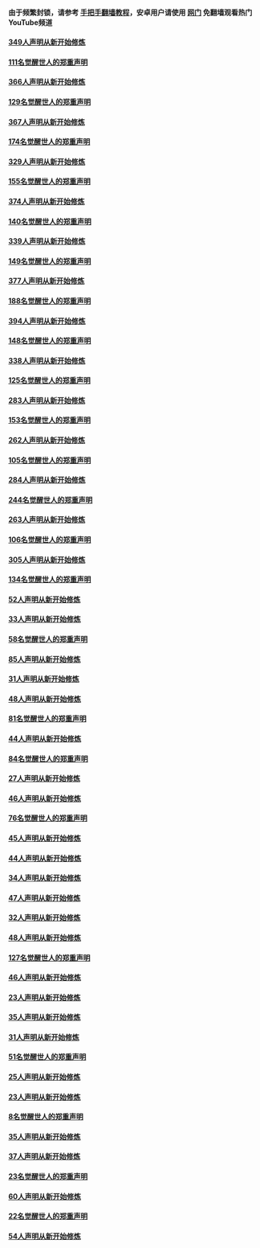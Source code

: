 #### 由于频繁封锁，请参考 [手把手翻墙教程](https://github.com/gfw-breaker/guides/wiki/)，安卓用户请使用 [网门](https://github.com/gfw-breaker/nogfw/blob/master/dl.md?t=06210900) 免翻墙观看热门YouTube频道 

#### [349人声明从新开始修炼](../pages/91/426969.md?t=06210900) 

#### [111名觉醒世人的郑重声明](../pages/91/426968.md?t=06210900) 

#### [366人声明从新开始修炼](../pages/91/426737.md?t=06210900) 

#### [129名觉醒世人的郑重声明](../pages/91/426736.md?t=06210900) 

#### [367人声明从新开始修炼](../pages/91/426421.md?t=06210900) 

#### [174名觉醒世人的郑重声明](../pages/91/426420.md?t=06210900) 

#### [329人声明从新开始修炼](../pages/91/426139.md?t=06210900) 

#### [155名觉醒世人的郑重声明](../pages/91/426138.md?t=06210900) 

#### [374人声明从新开始修炼](../pages/91/425811.md?t=06210900) 

#### [140名觉醒世人的郑重声明](../pages/91/425810.md?t=06210900) 

#### [339人声明从新开始修炼](../pages/91/425690.md?t=06210900) 

#### [149名觉醒世人的郑重声明](../pages/91/425689.md?t=06210900) 

#### [377人声明从新开始修炼](../pages/91/424867.md?t=06210900) 

#### [188名觉醒世人的郑重声明](../pages/91/424866.md?t=06210900) 

#### [394人声明从新开始修炼](../pages/91/423914.md?t=06210900) 

#### [148名觉醒世人的郑重声明](../pages/91/423913.md?t=06210900) 

#### [338人声明从新开始修炼](../pages/91/423540.md?t=06210900) 

#### [125名觉醒世人的郑重声明](../pages/91/423539.md?t=06210900) 

#### [283人声明从新开始修炼](../pages/91/423296.md?t=06210900) 

#### [153名觉醒世人的郑重声明](../pages/91/423295.md?t=06210900) 

#### [262人声明从新开始修炼](../pages/91/423004.md?t=06210900) 

#### [105名觉醒世人的郑重声明](../pages/91/423003.md?t=06210900) 

#### [284人声明从新开始修炼](../pages/91/422707.md?t=06210900) 

#### [244名觉醒世人的郑重声明](../pages/91/422706.md?t=06210900) 

#### [263人声明从新开始修炼](../pages/91/422553.md?t=06210900) 

#### [106名觉醒世人的郑重声明](../pages/91/422552.md?t=06210900) 

#### [305人声明从新开始修炼](../pages/91/422153.md?t=06210900) 

#### [134名觉醒世人的郑重声明](../pages/91/422152.md?t=06210900) 

#### [52人声明从新开始修炼](../pages/91/421846.md?t=06210900) 

#### [33人声明从新开始修炼](../pages/91/421804.md?t=06210900) 

#### [58名觉醒世人的郑重声明](../pages/91/421845.md?t=06210900) 

#### [85人声明从新开始修炼](../pages/91/421769.md?t=06210900) 

#### [31人声明从新开始修炼](../pages/91/421763.md?t=06210900) 

#### [48人声明从新开始修炼](../pages/91/421605.md?t=06210900) 

#### [81名觉醒世人的郑重声明](../pages/91/421656.md?t=06210900) 

#### [44人声明从新开始修炼](../pages/91/421544.md?t=06210900) 

#### [84名觉醒世人的郑重声明](../pages/91/421543.md?t=06210900) 

#### [27人声明从新开始修炼](../pages/91/421465.md?t=06210900) 

#### [46人声明从新开始修炼](../pages/91/421454.md?t=06210900) 

#### [76名觉醒世人的郑重声明](../pages/91/421453.md?t=06210900) 

#### [45人声明从新开始修炼](../pages/91/421452.md?t=06210900) 

#### [44人声明从新开始修炼](../pages/91/421422.md?t=06210900) 

#### [34人声明从新开始修炼](../pages/91/421322.md?t=06210900) 

#### [47人声明从新开始修炼](../pages/91/421264.md?t=06210900) 

#### [32人声明从新开始修炼](../pages/91/421225.md?t=06210900) 

#### [48人声明从新开始修炼](../pages/91/421202.md?t=06210900) 

#### [127名觉醒世人的郑重声明](../pages/91/421224.md?t=06210900) 

#### [46人声明从新开始修炼](../pages/91/421203.md?t=06210900) 

#### [23人声明从新开始修炼](../pages/91/421138.md?t=06210900) 

#### [35人声明从新开始修炼](../pages/91/421122.md?t=06210900) 

#### [31人声明从新开始修炼](../pages/91/421081.md?t=06210900) 

#### [51名觉醒世人的郑重声明](../pages/91/421080.md?t=06210900) 

#### [25人声明从新开始修炼](../pages/91/421020.md?t=06210900) 

#### [23人声明从新开始修炼](../pages/91/420884.md?t=06210900) 

#### [8名觉醒世人的郑重声明](../pages/91/420883.md?t=06210900) 

#### [35人声明从新开始修炼](../pages/91/420809.md?t=06210900) 

#### [37人声明从新开始修炼](../pages/91/420766.md?t=06210900) 

#### [23名觉醒世人的郑重声明](../pages/91/420765.md?t=06210900) 

#### [60人声明从新开始修炼](../pages/91/420727.md?t=06210900) 

#### [22名觉醒世人的郑重声明](../pages/91/420726.md?t=06210900) 

#### [54人声明从新开始修炼](../pages/91/420529.md?t=06210900) 

